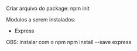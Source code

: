 Criar arquivo do package:
    npm init 

Modulos a serem instalados:
 - Express

 OBS: instalar com o npm
    npm install --save express